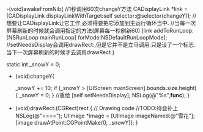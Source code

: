 -(void)awakeFromNib{
//1秒调用60次changeY方法
  CADisplayLink *link = [CADisplayLink displayLinkWithTarget:self selector:@selector(changeY)];
    //想要让CADisplayLink让它工作,必须得要把它添加到主运行循环当中.
    //当每一次屏幕刷新的时候就会调用指定的方法(屏幕每一秒刷新60)
    [link addToRunLoop:[NSRunLoop mainRunLoop] forMode:NSDefaultRunLoopMode];
    //setNeedsDisplay会调用drawRect:,但是它并不是立马调用.只是设了一个标志.当下一次屏幕刷新的时候才去调用drawRect
}

static int _snowY = 0;

- (void)changeY{

    _snowY += 10;
    if (_snowY > [UIScreen mainScreen].bounds.size.height) {
        _snowY = 0;
    }
    //重绘
    [self setNeedsDisplay];
    NSLog(@"%s",__func__);
}


- (void)drawRect:(CGRect)rect {
    // Drawing code
    //TODO:待会补上
    NSLog(@"====");
    UIImage *image = [UIImage imageNamed:@"雪花"];
    [image drawAtPoint:CGPointMake(0, _snowY)];
}
